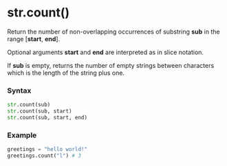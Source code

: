 # str.count()

Return the number of non-overlapping occurrences of substring **sub** in the range [**start**, **end**].

Optional arguments **start** and **end** are interpreted as in slice notation.

If **sub** is empty, returns the number of empty strings between characters which is the length of the string plus one.

### Syntax

```python
str.count(sub)
str.count(sub, start)
str.count(sub, start, end)
```

### Example

```python
greetings = "hello world!"
greetings.count("l") # 3
```